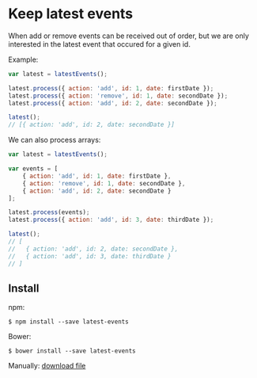 Keep latest events
==================

When add or remove events can be received out of order, but we are only
interested in the latest event that occured for a given id.

Example:

```javascript
var latest = latestEvents();

latest.process({ action: 'add', id: 1, date: firstDate });
latest.process({ action: 'remove', id: 1, date: secondDate });
latest.process({ action: 'add', id: 2, date: secondDate });

latest();
// [{ action: 'add', id: 2, date: secondDate }]
```

We can also process arrays:

```javascript
var latest = latestEvents();

var events = [
    { action: 'add', id: 1, date: firstDate },
    { action: 'remove', id: 1, date: secondDate },
    { action: 'add', id: 2, date: secondDate }
];

latest.process(events);
latest.process({ action: 'add', id: 3, date: thirdDate });

latest();
// [
//   { action: 'add', id: 2, date: secondDate },
//   { action: 'add', id: 3, date: thirdDate }
// ]
```

Install
-------

npm:

```
$ npm install --save latest-events
```

Bower:

```
$ bower install --save latest-events
```

Manually: [download file](https://raw.github.com/kjbekkelund/latest-events/master/latestEvents.js)
